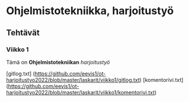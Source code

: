 # Ohjelmistotekniikka, harjoitustyö

## Tehtävät

### Viikko 1

Tämä on **Ohjelmistotekniikan** *harjoitustyö*

[gitlog.txt] (https://github.com/eevis1/ot-harjoitustyo2022/blob/master/laskarit/viikko1/gitlog.txt)
[komentorivi.txt] (https://github.com/eevis1/ot-harjoitustyo2022/blob/master/laskarit/viikko1/komentorivi.txt)
